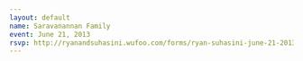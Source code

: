 ```yaml
---
layout: default
name: Saravanannan Family
event: June 21, 2013
rsvp: http://ryanandsuhasini.wufoo.com/forms/ryan-suhasini-june-21-2013/
---
```

